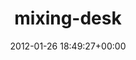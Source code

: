---
title:		"mixing-desk"
type:		"photos"
mediatype:		"upload"
location:		"TBC"
date:		"2012-01-26 18:49:27+00:00"
album:		"music"
filename:		"mixing-desk.md"
series:		""
cl_public_id:		"music/mixing-desk"
cl_version:		1497004854
format:		"tiff"
bytes:		6200888
width:		2560
height:		1440
colours:
- "#C6C5B0"
- "#302C18"
- "#9A997F"
- "#D9D2BD"
- "#7C7753"
- "#CFB177"
- "#83754C"
- "#130D02"
- "#010100"
- "#100500"
- "#2D301A"
- "#70734D"
exposure_mode:		"Manual"
program:		"Manual"
aperture:		"22.0"
focal_length:		"50.0 mm"
iso:		"800"
shutter_speed:		"1/40"
metering:		"Spot"
flash:		"Off, Did not fire"
white_balance:		"Custom"
colour_temp:		"4800"
has_crop:		"false"
orientation:		"Horizontal (normal)"
camera_model:		"NIKON D7000"
lens_info:		"0mm f/0"
artist:		"Matt Finucane"
x_resolution:		"300"
y_resolution:		"300"
---